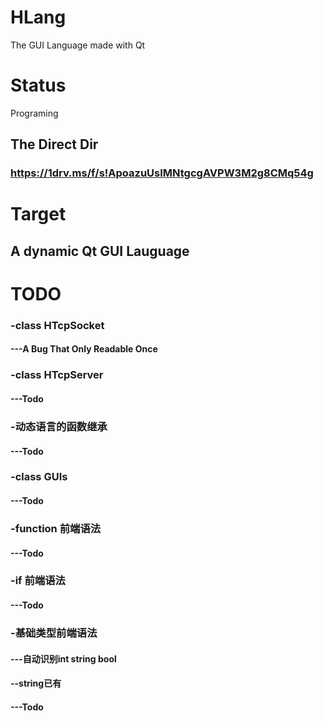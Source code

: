# HLang
The GUI Language made with Qt
# Status
Programing
## The Direct Dir
### https://1drv.ms/f/s!ApoazuUsIMNtgcgAVPW3M2g8CMq54g
# Target
## A dynamic Qt GUI Lauguage
# TODO
### -class HTcpSocket
#### ---A Bug That Only Readable Once<br>
### -class HTcpServer
#### ---Todo
### -动态语言的函数继承
#### ---Todo
### -class GUIs
#### ---Todo
### -function 前端语法
#### ---Todo
### -if 前端语法
#### ---Todo
### -基础类型前端语法
#### ---自动识别int string bool
#### --string已有
#### ---Todo<br>
